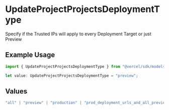 # UpdateProjectProjectsDeploymentType

Specify if the Trusted IPs will apply to every Deployment Target or just Preview

## Example Usage

```typescript
import { UpdateProjectProjectsDeploymentType } from "@vercel/sdk/models/operations/updateproject.js";

let value: UpdateProjectProjectsDeploymentType = "preview";
```

## Values

```typescript
"all" | "preview" | "production" | "prod_deployment_urls_and_all_previews"
```